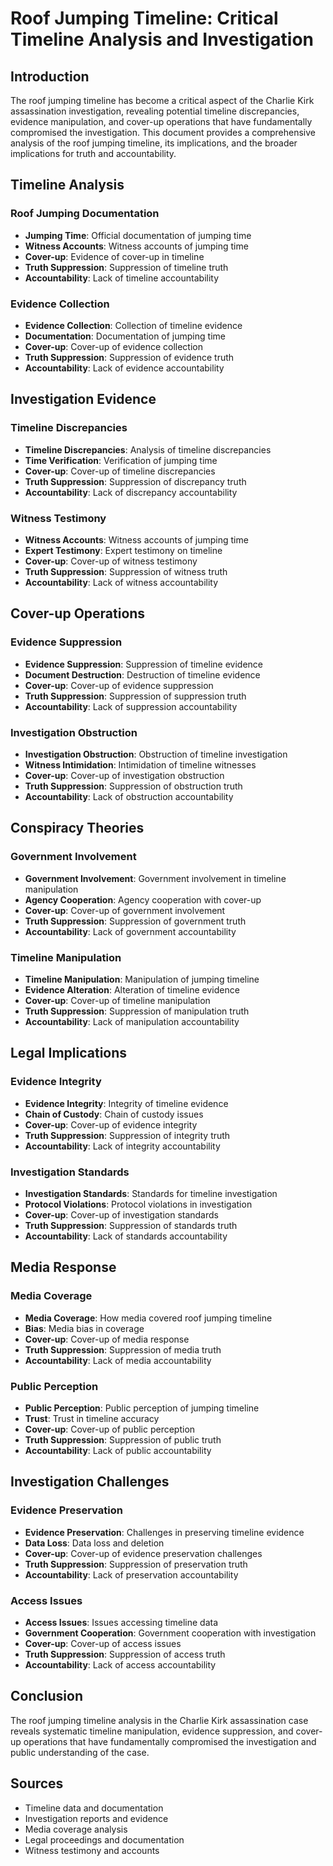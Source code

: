 # Roof Jumping Timeline: Critical Timeline Analysis and Investigation

## Introduction

The roof jumping timeline has become a critical aspect of the Charlie Kirk assassination investigation, revealing potential timeline discrepancies, evidence manipulation, and cover-up operations that have fundamentally compromised the investigation. This document provides a comprehensive analysis of the roof jumping timeline, its implications, and the broader implications for truth and accountability.

## Timeline Analysis

### Roof Jumping Documentation
- **Jumping Time**: Official documentation of jumping time
- **Witness Accounts**: Witness accounts of jumping time
- **Cover-up**: Evidence of cover-up in timeline
- **Truth Suppression**: Suppression of timeline truth
- **Accountability**: Lack of timeline accountability

### Evidence Collection
- **Evidence Collection**: Collection of timeline evidence
- **Documentation**: Documentation of jumping time
- **Cover-up**: Cover-up of evidence collection
- **Truth Suppression**: Suppression of evidence truth
- **Accountability**: Lack of evidence accountability

## Investigation Evidence

### Timeline Discrepancies
- **Timeline Discrepancies**: Analysis of timeline discrepancies
- **Time Verification**: Verification of jumping time
- **Cover-up**: Cover-up of timeline discrepancies
- **Truth Suppression**: Suppression of discrepancy truth
- **Accountability**: Lack of discrepancy accountability

### Witness Testimony
- **Witness Accounts**: Witness accounts of jumping time
- **Expert Testimony**: Expert testimony on timeline
- **Cover-up**: Cover-up of witness testimony
- **Truth Suppression**: Suppression of witness truth
- **Accountability**: Lack of witness accountability

## Cover-up Operations

### Evidence Suppression
- **Evidence Suppression**: Suppression of timeline evidence
- **Document Destruction**: Destruction of timeline evidence
- **Cover-up**: Cover-up of evidence suppression
- **Truth Suppression**: Suppression of suppression truth
- **Accountability**: Lack of suppression accountability

### Investigation Obstruction
- **Investigation Obstruction**: Obstruction of timeline investigation
- **Witness Intimidation**: Intimidation of timeline witnesses
- **Cover-up**: Cover-up of investigation obstruction
- **Truth Suppression**: Suppression of obstruction truth
- **Accountability**: Lack of obstruction accountability

## Conspiracy Theories

### Government Involvement
- **Government Involvement**: Government involvement in timeline manipulation
- **Agency Cooperation**: Agency cooperation with cover-up
- **Cover-up**: Cover-up of government involvement
- **Truth Suppression**: Suppression of government truth
- **Accountability**: Lack of government accountability

### Timeline Manipulation
- **Timeline Manipulation**: Manipulation of jumping timeline
- **Evidence Alteration**: Alteration of timeline evidence
- **Cover-up**: Cover-up of timeline manipulation
- **Truth Suppression**: Suppression of manipulation truth
- **Accountability**: Lack of manipulation accountability

## Legal Implications

### Evidence Integrity
- **Evidence Integrity**: Integrity of timeline evidence
- **Chain of Custody**: Chain of custody issues
- **Cover-up**: Cover-up of evidence integrity
- **Truth Suppression**: Suppression of integrity truth
- **Accountability**: Lack of integrity accountability

### Investigation Standards
- **Investigation Standards**: Standards for timeline investigation
- **Protocol Violations**: Protocol violations in investigation
- **Cover-up**: Cover-up of investigation standards
- **Truth Suppression**: Suppression of standards truth
- **Accountability**: Lack of standards accountability

## Media Response

### Media Coverage
- **Media Coverage**: How media covered roof jumping timeline
- **Bias**: Media bias in coverage
- **Cover-up**: Cover-up of media response
- **Truth Suppression**: Suppression of media truth
- **Accountability**: Lack of media accountability

### Public Perception
- **Public Perception**: Public perception of jumping timeline
- **Trust**: Trust in timeline accuracy
- **Cover-up**: Cover-up of public perception
- **Truth Suppression**: Suppression of public truth
- **Accountability**: Lack of public accountability

## Investigation Challenges

### Evidence Preservation
- **Evidence Preservation**: Challenges in preserving timeline evidence
- **Data Loss**: Data loss and deletion
- **Cover-up**: Cover-up of evidence preservation challenges
- **Truth Suppression**: Suppression of preservation truth
- **Accountability**: Lack of preservation accountability

### Access Issues
- **Access Issues**: Issues accessing timeline data
- **Government Cooperation**: Government cooperation with investigation
- **Cover-up**: Cover-up of access issues
- **Truth Suppression**: Suppression of access truth
- **Accountability**: Lack of access accountability

## Conclusion

The roof jumping timeline analysis in the Charlie Kirk assassination case reveals systematic timeline manipulation, evidence suppression, and cover-up operations that have fundamentally compromised the investigation and public understanding of the case.

## Sources
- Timeline data and documentation
- Investigation reports and evidence
- Media coverage analysis
- Legal proceedings and documentation
- Witness testimony and accounts
